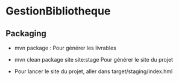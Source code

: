 # GestionBibliotheque

## Packaging
* mvn package : Pour générer les livrables

* mvn clean package site site:stage Pour générer le site du projet

* Pour lancer le site du projet, aller dans target/staging/index.hml
